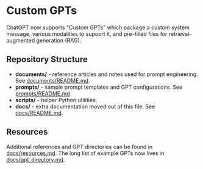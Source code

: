 # Custom GPTs

ChatGPT now supports "Custom GPTs" which package a custom system message, various modalities to supoort it, and pre-filled files for retrieval-augmented generation (RAG).

## Repository Structure

- **documents/** - reference articles and notes used for prompt engineering. See [documents/README.md](documents/README.md).
- **prompts/** - sample prompt templates and GPT configurations. See [prompts/README.md](prompts/README.md).
- **scripts/** - helper Python utilities.
- **docs/** - extra documentation moved out of this file. See [docs/README.md](docs/README.md).

## Resources

Additional references and GPT directories can be found in [docs/resources.md](docs/resources.md).
The long list of example GPTs now lives in [docs/gpt_directory.md](docs/gpt_directory.md).
